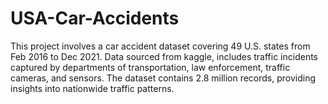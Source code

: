 # USA-Car-Accidents
This project involves a car accident dataset covering 49 U.S. states from Feb 2016 to Dec 2021. Data sourced from kaggle, includes traffic incidents captured by departments of transportation, law enforcement, traffic cameras, and sensors. The dataset contains 2.8 million records, providing insights into nationwide traffic patterns.
